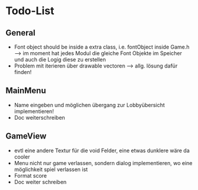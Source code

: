 # Todo-List

## General
* Font object should be inside a extra class, i.e. fontObject inside Game.h --> im moment hat jedes Modul die gleiche Font Objekte im Speicher und auch die Logig diese zu erstellen
* Problem mit iterieren über drawable vectoren --> allg. lösung dafür finden!
## MainMenu
* Name eingeben und möglichen übergang zur Lobbyübersicht implementieren!
* Doc weiterschreiben
## GameView
* evtl eine andere Textur für die void Felder, eine etwas dunklere wäre da cooler
* Menu nicht nur game verlassen, sondern dialog implementieren, wo eine möglichkeit spiel verlassen ist
* Format score
* Doc weiter schreiben